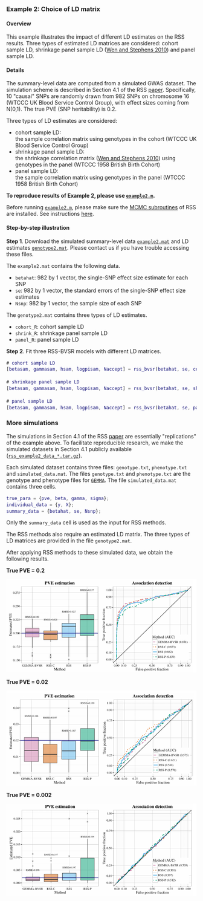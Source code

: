 ### Example 2: Choice of LD matrix

#### Overview
This example illustrates the impact of different LD estimates on the RSS results. Three types of estimated LD matrices are considered: cohort sample LD, shrinkage panel sample LD ([Wen and Stephens 2010](http://stephenslab.uchicago.edu/assets/papers/Wen2010.pdf)) and panel sample LD.

#### Details
The summary-level data are computed from a simulated GWAS dataset. The simulation scheme is described in Section 4.1 of the RSS [paper](http://biorxiv.org/content/early/2016/03/04/042457). Specifically, 10 "causal" SNPs are randomly drawn from 982 SNPs on chromosome 16 (WTCCC UK Blood Service Control Group), with effect sizes coming from N(0,1). The true PVE (SNP heritability) is 0.2.

Three types of LD estimates are considered:
- cohort sample LD:<br>the sample correlation matrix using genotypes in the cohort (WTCCC UK Blood Service Control Group)
- shrinkage panel sample LD:<br>the shrinkage correlation matrix ([Wen and Stephens 2010](http://stephenslab.uchicago.edu/assets/papers/Wen2010.pdf)) using genotypes in the panel (WTCCC 1958 British Birth Cohort) 
- panel sample LD:<br>the sample correlation matrix using genotypes in the panel (WTCCC 1958 British Birth Cohort) 

**To reproduce results of Example 2, please use [`example2.m`](https://github.com/stephenslab/rss/blob/master/examples/example2.m).** 

Before running [`example2.m`](https://github.com/stephenslab/rss/blob/master/examples/example2.m), please make sure the [MCMC subroutines](https://github.com/stephenslab/rss/tree/master/src) of RSS are installed. See instructions [here](https://github.com/stephenslab/rss/wiki/RSS-via-MCMC).

#### Step-by-step illustration

**Step 1**. Download the simulated summary-level data [`example2.mat`](https://uchicago.box.com/v/example2) and LD estimates [`genotype2.mat`](https://uchicago.box.com/v/example2). Please contact us if you have trouble accessing these files.

The `example2.mat` contains the following data.
- `betahat`: 982 by 1 vector, the single-SNP effect size estimate for each SNP
- `se`: 982 by 1 vector, the standard errors of the single-SNP effect size estimates
- `Nsnp`: 982 by 1 vector, the sample size of each SNP

The `genotype2.mat` contains three types of LD estimates.
- `cohort_R`: cohort sample LD
- `shrink_R`: shrinkage panel sample LD
- `panel_R`: panel sample LD

**Step 2**. Fit three RSS-BVSR models with different LD matrices. 
```matlab
# cohort sample LD
[betasam, gammasam, hsam, logpisam, Naccept] = rss_bvsr(betahat, se, cohort_R, Nsnp, Ndraw, Nburn, Nthin);

# shrinkage panel sample LD
[betasam, gammasam, hsam, logpisam, Naccept] = rss_bvsr(betahat, se, shrink_R, Nsnp, Ndraw, Nburn, Nthin);

# panel sample LD
[betasam, gammasam, hsam, logpisam, Naccept] = rss_bvsr(betahat, se, panel_R, Nsnp, Ndraw, Nburn, Nthin);
```

### More simulations

The simulations in Section 4.1 of the RSS [paper](http://biorxiv.org/content/early/2016/03/04/042457) are essentially "replications" of the example above. To facilitate reproducible research, we make the simulated datasets in Section 4.1 publicly available ([`rss_example2_data_*.tar.gz`](https://uchicago.box.com/v/example2)).

Each simulated dataset contains three files: `genotype.txt`, `phenotype.txt` and `simulated_data.mat`. The files `genotype.txt` and `phenotype.txt` are the genotype and phenotype files for [`GEMMA`](https://github.com/xiangzhou/GEMMA). The file `simulated_data.mat` contains three cells.
```matlab
true_para = {pve, beta, gamma, sigma};
individual_data = {y, X};
summary_data = {betahat, se, Nsnp};
```
Only the `summary_data` cell is used as the input for RSS methods.

The RSS methods also require an estimated LD matrix. The three types of LD matrices are provided in the file `genotype2.mat`.

After applying RSS methods to these simulated data, we obtain the following results.

**True PVE = 0.2**

![LD1](https://github.com/xiangzhu/pubfig/blob/master/wiki/LD1.png)

**True PVE = 0.02**

![LD2](https://github.com/xiangzhu/pubfig/blob/master/wiki/LD2.png)

**True PVE = 0.002** 

![LD3](https://github.com/xiangzhu/pubfig/blob/master/wiki/LD3.png)     